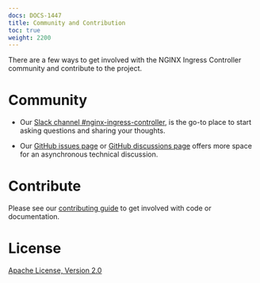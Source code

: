 ```yaml
---
docs: DOCS-1447
title: Community and Contribution
toc: true
weight: 2200
---
```


There are a few ways to get involved with the NGINX Ingress Controller community and contribute to the project.

# Community

- Our [Slack channel #nginx-ingress-controller](https://nginxcommunity.slack.com/channels/nginx-ingress-controller), is the go-to place to start asking questions and sharing your thoughts.

- Our [GitHub issues page](https://github.com/nginxinc/kubernetes-ingress/issues) or [GitHub discussions page](https://github.com/nginxinc/kubernetes-ingress/discussions) offers more space for an asynchronous technical discussion.

# Contribute

Please see our [contributing guide](https://github.com/nginxinc/kubernetes-ingress/blob/main/CONTRIBUTING.md) to get involved with code or documentation.

# License

[Apache License, Version 2.0](https://github.com/nginxinc/kubernetes-ingress/blob/main/LICENSE)
